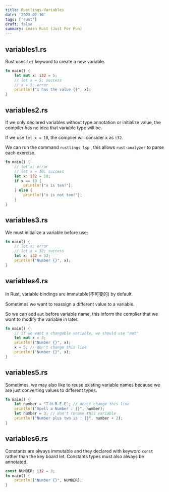 ```yaml
---
title: Rustlings-Variables
date: '2023-02-16'
tags: ['rust']
draft: false
summary: Learn Rust (Just For Fun)
---
```


## variables1.rs

Rust uses `let` keyword to create a new variable.

```rust
fn main() {
    let mut x: i32 = 5;
    // let x = 5; success
    // x = 5; error
    println!("x has the value {}", x);
}
```

## variables2.rs

If we only declared variables without type annotation or initialize value, the compiler has no idea that variable type will be.

If we use `let x = 10`, the complier will consider x as `i32`.

We can run the command `rustlings lsp` , this allows `rust-analyzer` to parse each exercise.

```rust
fn main() {
    // let x; error
    // let x = 10; success
    let x: i32 = 10;
    if x == 10 {
        println!("x is ten!");
    } else {
        println!("x is not ten!");
    }
}
```

## variables3.rs

We must initialize a variable before use;

```rust
fn main() {
    // let x; error
    // let x = 32; success
    let x: i32 = 32;
    println!("Number {}", x);
}
```

## variables4.rs

In Rust, variable bindings are immutable(不可变的) by default.

Sometimes we want to reassign a different value to a variable.

So we can add `mut` before variable name, this inform the complier that we want to modify the variable in later.

```rust
fn main() {
    // if we want a changable variable, we should use "mut"
    let mut x = 3;
    println!("Number {}", x);
    x = 5; // don't change this line
    println!("Number {}", x);
}
```

## variables5.rs

Sometimes, we may also like to reuse existing variable names because we are just converting values to different types.

```rust
fn main() {
    let number = "T-H-R-E-E"; // don't change this line
    println!("Spell a Number : {}", number);
    let number = 3; // don't rename this variable
    println!("Number plus two is : {}", number + 2);
}
```

## variables6.rs

Constants are always immutable and they declared with keyword `const` rather than the key board let. Constants types must also always be annotated.

```rust
const NUMBER: i32 = 3;
fn main() {
    println!("Number {}", NUMBER);
}
```
